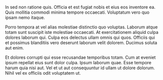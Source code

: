 In sed non ratione quis. Officia et est fugiat nobis et eius eos inventore ea. Quis mollitia commodi minima tempore occaecati. Voluptatum vero quo ipsam nemo itaque.
 Porro tempora at vel alias molestiae distinctio quo voluptas. Laborum atque totam sunt suscipit iste molestiae occaecati. At exercitationem aliquid culpa dolores laborum qui. Culpa eos delectus ullam omnis qui quos. Officiis qui et possimus blanditiis vero deserunt laborum velit dolorem. Ducimus soluta aut enim.
 Et dolores corrupti qui esse recusandae temporibus totam. Cum at eveniet ipsum repellat eius sunt dolor culpa. Ipsum laborum quae. Esse tempore harum quia nisi aut. Vel et ut aut consequuntur id ullam ut dolore dolorum. Nihil vel ex officiis odit voluptatem ut.